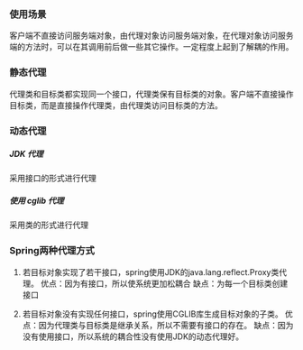 ### 使用场景
客户端不直接访问服务端对象，由代理对象访问服务端对象，在代理对象访问服务端的方法时，可以在其调用前后做一些其它操作。一定程度上起到了解耦的作用。


### 静态代理

代理类和目标类都实现同一个接口，代理类保有目标类的对象。客户端不直接操作目标类，而是直接操作代理类，由代理类访问目标类的方法。
### 动态代理
##### JDK 代理

采用接口的形式进行代理

##### 使用 cglib 代理

采用类的形式进行代理

### Spring两种代理方式
1. 若目标对象实现了若干接口，spring使用JDK的java.lang.reflect.Proxy类代理。
优点：因为有接口，所以使系统更加松耦合
缺点：为每一个目标类创建接口

2. 若目标对象没有实现任何接口，spring使用CGLIB库生成目标对象的子类。
优点：因为代理类与目标类是继承关系，所以不需要有接口的存在。
缺点：因为没有使用接口，所以系统的耦合性没有使用JDK的动态代理好。
